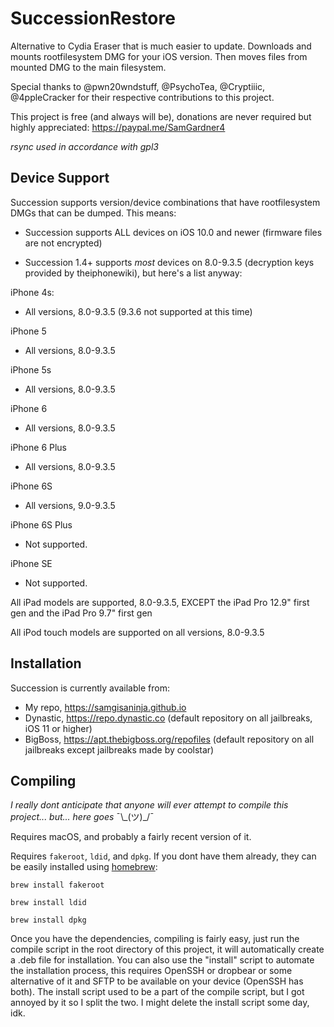 # SuccessionRestore

Alternative to Cydia Eraser that is much easier to update. Downloads and mounts rootfilesystem DMG for your iOS version. Then moves files from mounted DMG to the main filesystem.

Special thanks to @pwn20wndstuff, @PsychoTea, @Cryptiiic, @4ppleCracker for their respective contributions to this project.

This project is free (and always will be), donations are never required but highly appreciated: https://paypal.me/SamGardner4

*rsync used in accordance with gpl3*

## Device Support

Succession supports version/device combinations that have rootfilesystem DMGs that can be dumped. This means:

- Succession supports ALL devices on iOS 10.0 and newer (firmware files are not encrypted)

- Succession 1.4+ supports *most* devices on 8.0-9.3.5 (decryption keys provided by theiphonewiki), but here's a list anyway:

iPhone 4s:
- All versions, 8.0-9.3.5 (9.3.6 not supported at this time)

iPhone 5
- All versions, 8.0-9.3.5

iPhone 5s
- All versions, 8.0-9.3.5

iPhone 6
- All versions, 8.0-9.3.5

iPhone 6 Plus
- All versions, 8.0-9.3.5

iPhone 6S
- All versions, 9.0-9.3.5 

iPhone 6S Plus
- Not supported.

iPhone SE
- Not supported.

All iPad models are supported, 8.0-9.3.5, EXCEPT the iPad Pro 12.9" first gen and the iPad Pro 9.7" first gen

All iPod touch models are supported on all versions, 8.0-9.3.5


## Installation

Succession is currently available from:

- My repo, https://samgisaninja.github.io
- Dynastic, https://repo.dynastic.co (default repository on all jailbreaks, iOS 11 or higher)
- BigBoss, https://apt.thebigboss.org/repofiles (default repository on all jailbreaks except jailbreaks made by coolstar)

## Compiling

*I really dont anticipate that anyone will ever attempt to compile this project... but... here goes* ¯\\\_(ツ)_/¯

Requires macOS, and probably a fairly recent version of it. 

Requires `fakeroot`, `ldid`, and `dpkg`. If you dont have them already, they can be easily installed using [homebrew](https://brew.sh):

`brew install fakeroot`

`brew install ldid`

`brew install dpkg`

Once you have the dependencies, compiling is fairly easy, just run the compile script in the root directory of this project, it will automatically create a .deb file for installation. You can also use the "install" script to automate the installation process, this requires OpenSSH or dropbear or some alternative of it and SFTP to be available on your device (OpenSSH has both). The install script used to be a part of the compile script, but I got annoyed by it so I split the two. I might delete the install script some day, idk.
